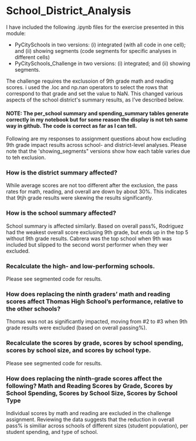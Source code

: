 # School_District_Analysis
I have included the following .ipynb files for the exercise presented in this module:
- PyCitySchools in two versions: (i) integrated (with all code in one cell); and (ii) showing segments (code segments for specific analyses in different cells)
- PyCitySchools_Challenge in two versions: (i) integrated; and (ii) showing segments.

The challenge requires the exclusoion of 9th grade math and reading scores. i used the .loc and np.nan operators to select the rows that correspond to that grade and set the value to NaN. This changed various aspects of the school district's summary results, as I've described below.

#### NOTE: The per_school summary and spending_summary tables generate correctly in my notebook but for some reason the display is not teh same way in github. The code is correct as far as I can tell.


Following are my responses to assignment questions about how excluding 9th grade impact results across school- and district-level analyses. Please note that the 'showing_segments" versions show how each table varies due to teh exclusion.

### How is the district summary affected?
While average scores are not too different after the exclusion, the pass rates for math, reading, and overall are down by about 30%. This indicates that 9tjh grade results were skewing the results significantly.

### How is the school summary affected?
School summary is affected similarly. Based on overall pass%, Rodriguez had the weakest overall score exclusing 9th grade, but ends up in the top 5 without 9th grade results. Cabrera was the top school when 9th was included but slipped to the second worst performer when they wer excluded.

### Recalculate the high- and low-performing schools.
Please see segmented code for results.

### How does replacing the ninth graders’ math and reading scores affect Thomas High School’s performance, relative to the other schools?
Thomas was not as significantly impacted, moving from #2 to #3 when 9th grade results were excluded (based on overall passing%).

### Recalculate the scores by grade, scores by school spending, scores by school size, and scores by school type.
Please see segmented code for results.

### How does replacing the ninth-grade scores affect the following? Math and Reading Scores by Grade, Scores by School Spending, Scores by School Size, Scores by School Type
Individual scores by math and reading are excluded in the challenge assignment. Reviewing the data suggests that the reduction in overall pass% is similiar across schools of different sizes (student population), per student spending, and type of school.
